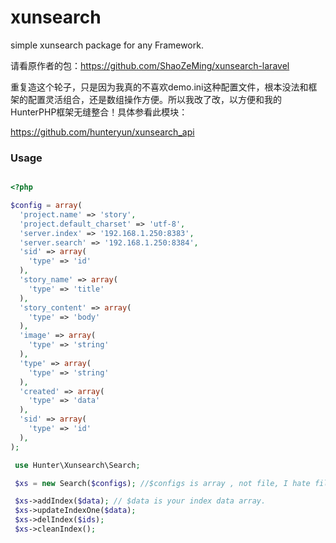 # xunsearch
 simple xunsearch package for any Framework.

 请看原作者的包：https://github.com/ShaoZeMing/xunsearch-laravel

 重复造这个轮子，只是因为我真的不喜欢demo.ini这种配置文件，根本没法和框架的配置灵活组合，还是数组操作方便。所以我改了改，以方便和我的HunterPHP框架无缝整合！具体参看此模块：

 https://github.com/hunteryun/xunsearch_api

 ### Usage

 ```php

 <?php

 $config = array(
   'project.name' => 'story',
   'project.default_charset' => 'utf-8',
   'server.index' => '192.168.1.250:8383',
   'server.search' => '192.168.1.250:8384',
   'sid' => array(
     'type' => 'id'
   ),
   'story_name' => array(
     'type' => 'title'
   ),
   'story_content' => array(
     'type' => 'body'
   ),
   'image' => array(
     'type' => 'string'
   ),
   'type' => array(
     'type' => 'string'
   ),
   'created' => array(
     'type' => 'data'
   ),
   'sid' => array(
     'type' => 'id'
   ),
 );

  use Hunter\Xunsearch\Search;

  $xs = new Search($configs); //$configs is array , not file, I hate file.

  $xs->addIndex($data); // $data is your index data array.
  $xs->updateIndexOne($data);
  $xs->delIndex($ids);
  $xs->cleanIndex();

 ```
